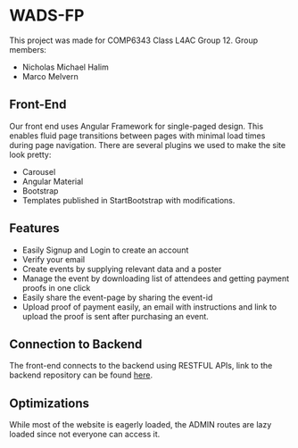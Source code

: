 # WADS-FP

This project was made for COMP6343 Class L4AC Group 12. Group members:
* Nicholas Michael Halim
* Marco Melvern

## Front-End

Our front end uses Angular Framework for single-paged design. This enables fluid page transitions between pages with minimal load times during page navigation.
There are several plugins we used to make the site look pretty:
* Carousel
* Angular Material
* Bootstrap
* Templates published in StartBootstrap with modifications.

## Features

* Easily Signup and Login to create an account
* Verify your email
* Create events by supplying relevant data and a poster
* Manage the event by downloading list of attendees and getting payment proofs in one click
* Easily share the event-page by sharing the event-id
* Upload proof of payment easily, an email with instructions and link to upload the proof is sent after purchasing an event.

## Connection to Backend

The front-end connects to the backend using RESTFUL APIs, link to the backend repository can be found [here](https://github.com/nicholasm185/WASD-FP-Backend).

## Optimizations

While most of the website is eagerly loaded, the ADMIN routes are lazy loaded since not everyone can access it.
